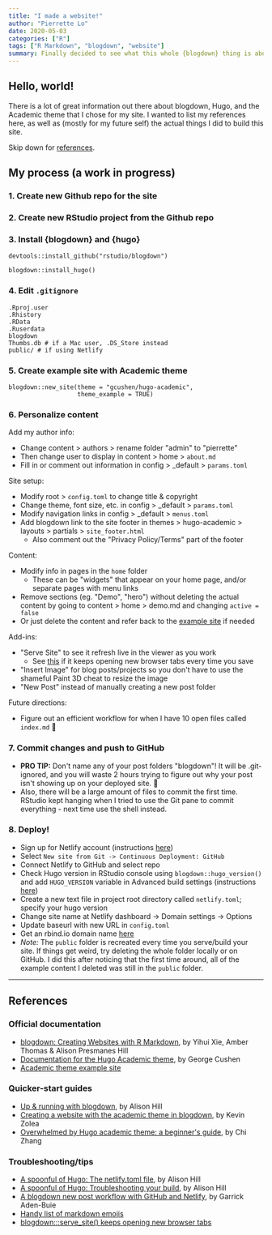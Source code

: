 ```yaml
---
title: "I made a website!"
author: "Pierrette Lo"
date: 2020-05-03
categories: ["R"]
tags: ["R Markdown", "blogdown", "website"]
summary: Finally decided to see what this whole {blogdown} thing is about
---
```

 
## Hello, world!

There is a lot of great information out there about blogdown, Hugo, and the Academic theme that I chose for my site. I wanted to list my references here, as well as (mostly for my future self) the actual things I did to build this site.

Skip down for [references](#references).

## My process (a work in progress)

### 1. Create new Github repo for the site

### 2. Create new RStudio project from the Github repo

### 3. Install {blogdown} and {hugo}

```
devtools::install_github("rstudio/blogdown")

blogdown::install_hugo()
```

### 4. Edit `.gitignore`

```
.Rproj.user
.Rhistory
.RData
.Ruserdata
blogdown
Thumbs.db # if a Mac user, .DS_Store instead  
public/ # if using Netlify
```

### 5. Create example site with Academic theme

```
blogdown::new_site(theme = "gcushen/hugo-academic", 
                   theme_example = TRUE)
```

### 6. Personalize content

Add my author info:

* Change content > authors > rename folder "admin" to "pierrette"
* Then change user to display in content > home > `about.md`
* Fill in or comment out information in config > _default > `params.toml`

Site setup:

* Modify root > `config.toml` to change title & copyright
* Change theme, font size, etc. in config > _default > `params.toml`
* Modify navigation links in config > _default > `menus.toml`
* Add blogdown link to the site footer in themes > hugo-academic > layouts > partials > `site_footer.html`
  * Also comment out the "Privacy Policy/Terms" part of the footer

Content:

* Modify info in pages in the `home` folder
  * These can be "widgets" that appear on your home page, and/or separate pages with menu links
* Remove sections (eg. "Demo", "hero") without deleting the actual content by going to content > home > demo.md and changing `active = false`
* Or just delete the content and refer back to the [example site](https://github.com/gcushen/hugo-academic/tree/master/exampleSite) if needed

Add-ins:

* "Serve Site" to see it refresh live in the viewer as you work
  * See [this](https://github.com/rstudio/blogdown/issues/404) if it keeps opening new browser tabs every time you save
* "Insert Image" for blog posts/projects so you don't have to use the shameful Paint 3D cheat to resize the image
* "New Post" instead of manually creating a new post folder

Future directions:

* Figure out an efficient workflow for when I have 10 open files called `index.md` :thinking:

### 7. Commit changes and push to GitHub

* **PRO TIP:** Don't name any of your post folders "blogdown"! It will be .git-ignored, and you will waste 2 hours trying to figure out why your post isn't showing up on your deployed site. :facepalm:
* Also, there will be a large amount of files to commit the first time. RStudio kept hanging when I tried to use the Git pane to commit everything - next time use the shell instead.

### 8. Deploy!

* Sign up for Netlify account (instructions [here](https://alison.rbind.io/post/2017-06-12-up-and-running-with-blogdown/#build-your-site-in-rstudio))
* Select `New site from Git -> Continuous Deployment: GitHub`
* Connect Netlify to GitHub and select repo
* Check Hugo version in RStudio console using `blogdown::hugo_version()` and add `HUGO_VERSION` variable in Advanced build settings (instructions [here](https://alison.rbind.io/post/2019-02-19-hugo-netlify-toml/))
* Create a new text file in project root directory called `netlify.toml`; specify your hugo version
* Change site name at Netlify dashboard -> Domain settings -> Options
* Update baseurl with new URL in `config.toml`
* Get an rbind.io domain name [here](https://github.com/rbind/support/issues)
* *Note:* The `public` folder is recreated every time you serve/build your site. If things get weird, try deleting the whole folder locally or on GitHub. I did this after noticing that the first time around, all of the example content I deleted was still in the `public` folder. 

---

## References

### Official documentation

* [blogdown: Creating Websites with R Markdown](https://bookdown.org/yihui/blogdown/), by Yihui Xie, Amber Thomas & Alison Presmanes Hill
* [Documentation for the Hugo Academic theme](https://sourcethemes.com/academic/docs/), by George Cushen
* [Academic theme example site](https://github.com/gcushen/hugo-academic/tree/master/exampleSite)

### Quicker-start guides

* [Up & running with blogdown](https://alison.rbind.io/post/2017-06-12-up-and-running-with-blogdown/), by Alison Hill
* [Creating a website with the academic theme in blogdown](https://www.kevinzolea.com/post/blogdown/creating-a-website-with-the-academic-theme-in-blogdown/), by Kevin Zolea
* [Overwhelmed by Hugo academic theme: a beginner's guide](https://andreaczhang.rbind.io/post/my-1st-blogpost/), by Chi Zhang

### Troubleshooting/tips

* [A spoonful of Hugo: The netlify.toml file](https://alison.rbind.io/post/2019-02-19-hugo-netlify-toml/), by Alison Hill
* [A spoonful of Hugo: Troubleshooting your build](https://alison.rbind.io/post/2019-03-04-hugo-troubleshooting/), by Alison Hill
* [A blogdown new post workflow with GitHub and Netlify](https://www.garrickadenbuie.com/blog/blogdown-netlify-new-post-workflow/), by Garrick Aden-Buie
* [Handy list of markdown emojis](https://gist.github.com/rxaviers/7360908)
* [blogdown:::serve_site() keeps opening new browser tabs](https://github.com/rstudio/blogdown/issues/404)


